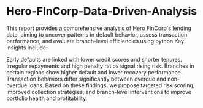 # Hero-FInCorp-Data-Driven-Analysis
This report provides a comprehensive analysis of Hero FinCorp's lending data, aiming to uncover patterns in default behavior, assess transaction performance, and evaluate branch-level efficiencies using python
Key insights include:

Early defaults are linked with lower credit scores and shorter tenures.
Irregular repayments and high penalty ratios signal rising risk.
Branches in certain regions show higher default and lower recovery performance.
Transaction behaviors differ significantly between overdue and non-overdue loans.
Based on these findings, we propose targeted risk scoring, improved collection strategies, and branch-level interventions to improve portfolio health and profitability.
